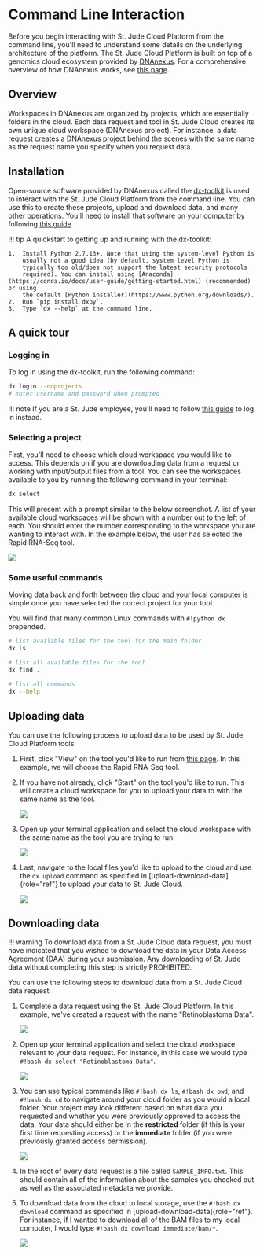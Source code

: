 # Command Line Interaction

Before you begin interacting with St. Jude Cloud Platform from the
command line, you'll need to understand some details on the underlying
architecture of the platform. The St. Jude Cloud Platform is built on
top of a genomics cloud ecosystem provided by [DNAnexus](https://www.dnanexus.com/). 
For a comprehensive overview of how DNAnexus works, see 
[this page](https://www.dnanexus.com/product-overview).

## Overview

Workspaces in DNAnexus are organized by projects, which are essentially
folders in the cloud. Each data request and tool in St. Jude Cloud
creates its own unique cloud workspace (DNAnexus project). For instance,
a data request creates a DNAnexus project behind the scenes with the
same name as the request name you specify when you request data.

## Installation

Open-source software provided by DNAnexus called the [dx-toolkit](https://github.com/dnanexus/dx-toolkit) is
used to interact with the St. Jude Cloud Platform from the command line.
You can use this to create these projects, upload and download data, and
many other operations. You'll need to install that software on your
computer by following [this guide](https://wiki.dnanexus.com/Downloads#DNAnexus-Platform-SDK).

!!! tip
    A quickstart to getting up and running with the dx-toolkit:

    1.  Install Python 2.7.13+. Note that using the system-level Python is
        usually not a good idea (by default, system level Python is
        typically too old/does not support the latest security protocols
        required). You can install using [Anaconda](https://conda.io/docs/user-guide/getting-started.html) (recommended) or using
        the default [Python installer](https://www.python.org/downloads/).
    2.  Run `pip install dxpy`.
    3.  Type `dx --help` at the command line.

## A quick tour

### Logging in

To log in using the dx-toolkit, run the following command:

```bash 
dx login --noprojects
# enter username and password when prompted
```

!!! note
    If you are a St. Jude employee, you'll need to follow [this
    guide](https://wiki.dnanexus.com/Command-Line-Client/Login-and-Logout#Generating-an-authentication-token) to log in instead.

### Selecting a project

First, you'll need to choose which cloud workspace you would like to
access. This depends on if you are downloading data from a request or
working with input/output files from a tool. You can see the workspaces
available to you by running the following command in your terminal:

```bash 
dx select
```

This will present with a prompt similar to the below screenshot. A list
of your available cloud workspaces will be shown with a number out to
the left of each. You should enter the number corresponding to the
workspace you are wanting to interact with. In the example below, the
user has selected the Rapid RNA-Seq tool.

![](../../images/guides/data/select-project.png)

### Some useful commands

Moving data back and forth between the cloud and your local computer is
simple once you have selected the correct project for your tool.

You will find that many common Linux commands with `#!python dx` prepended.

```bash
# list available files for the tool for the main folder
dx ls

# list all available files for the tool
dx find .

# list all commands
dx --help
```

## Uploading data

You can use the following process to upload data to be used by St. Jude
Cloud Platform tools:

1.  First, click "View" on the tool you'd like to run from [this
    page](https://stjude.cloud/tools.html). In this example, we will
    choose the Rapid RNA-Seq tool.

2.  If you have not already, click "Start" on the tool you'd like to
    run. This will create a cloud workspace for you to upload your
    data to with the same name as the tool.

    ![](../../images/guides/data/rapid-rnaseq-start.png)

3.  Open up your terminal application and select the cloud workspace
    with the same name as the tool you are trying to run.

    ![](../../images/guides/data/select-rapid-rnaseq.png)

4.  Last, navigate to the local files you'd like to upload to the cloud
    and use the `dx upload` command as specified in
    [upload-download-data]{role="ref"} to upload your data to St. Jude
    Cloud.

    ![](../../images/guides/data/rapid-rnaseq-upload-data.png)

## Downloading data

!!! warning
    To download data from a St. Jude Cloud data request, you must have
    indicated that you wished to download the data in your Data Access
    Agreement (DAA) during your submission. Any downloading of St. Jude data
    without completing this step is strictly PROHIBITED.

You can use the following steps to download data from a St. Jude Cloud
data request:

1.  Complete a data request using the St. Jude Cloud Platform. In this
    example, we've created a request with the name "Retinoblastoma
    Data".

    ![](../../images/guides/data/retinoblastoma-request-name.png)

2.  Open up your terminal application and select the cloud workspace
    relevant to your data request. For instance, in this case we
    would type `#!bash dx select "Retinoblastoma Data"`.

    ![](../../images/guides/data/select-retinoblastoma.png)

3.  You can use typical commands like `#!bash dx ls`,
    `#!bash dx pwd`, and `#!bash dx cd` to navigate around
    your cloud folder as you would a local folder. Your project may look
    different based on what data you requested and whether you were
    previously approved to access the data. Your data should either be
    in the **restricted** folder (if this is your first time
    requesting access) or the **immediate** folder (if you
    were previously granted access permission).

    ![](../../images/guides/data/navigate-data-request.png)

4.  In the root of every data request is a file called
    `SAMPLE_INFO.txt`. This should contain all of the
    information about the samples you checked out as well as the
    associated metadata we provide.

5.  To download data from the cloud to local storage, use the
    `#!bash dx download` command as specified in
    [upload-download-data]{role="ref"}. For instance, if I wanted to
    download all of the BAM files to my local computer, I would type
    `#!bash dx download immediate/bam/*`.

    ![](../../images/guides/data/download-bams.png)
